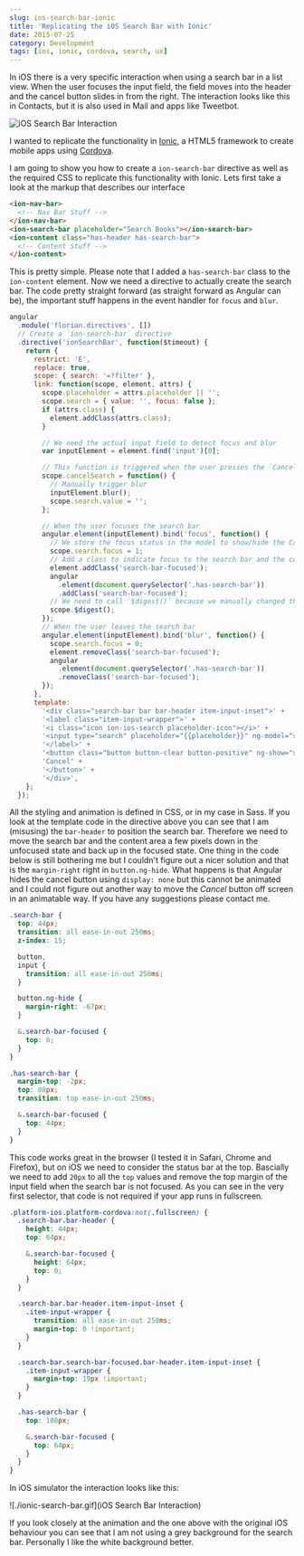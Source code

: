 ```yaml
---
slug: ios-search-bar-ionic
title: 'Replicating the iOS Search Bar with Ionic'
date: 2015-07-25
category: Development
tags: [ios, ionic, cordova, search, ux]
---
```


In iOS there is a very specific interaction when using a search bar in a list view. When the user focuses the input field, the field moves into the header and the cancel button slides in from the right. The interaction looks like this in Contacts, but it is also used in Mail and apps like Tweetbot.

![iOS Search Bar Interaction](./ios-search-bar-ionic)

I wanted to replicate the functionality in [Ionic](http://ionicframework.com), a HTML5 framework to create mobile apps using [Cordova](http://cordova.apache.org).

I am going to show you how to create a `ion-search-bar` directive as well as the required CSS to replicate this functionality with Ionic. Lets first take a look at the markup that describes our interface

```html
<ion-nav-bar>
  <!-- Nav Bar Stuff -->
</ion-nav-bar>
<ion-search-bar placeholder="Search Books"></ion-search-bar>
<ion-content class="has-header has-search-bar">
  <!-- Content Stuff -->
</ion-content>
```

This is pretty simple. Please note that I added a `has-search-bar` class to the `ion-content` element. Now we need a directive to actually create the search bar. The code pretty straight forward (as straight forward as Angular can be), the important stuff happens in the event handler for `focus` and `blur`.

```javascript
angular
  .module('florian.directives', [])
  // Create a `ion-search-bar` directive
  .directive('ionSearchBar', function($timeout) {
    return {
      restrict: 'E',
      replace: true,
      scope: { search: '=?filter' },
      link: function(scope, element, attrs) {
        scope.placeholder = attrs.placeholder || '';
        scope.search = { value: '', focus: false };
        if (attrs.class) {
          element.addClass(attrs.class);
        }

        // We need the actual input field to detect focus and blur
        var inputElement = element.find('input')[0];

        // This function is triggered when the user presses the `Cancel` button
        scope.cancelSearch = function() {
          // Manually trigger blur
          inputElement.blur();
          scope.search.value = '';
        };

        // When the user focuses the search bar
        angular.element(inputElement).bind('focus', function() {
          // We store the focus status in the model to show/hide the Cancel button
          scope.search.focus = 1;
          // Add a class to indicate focus to the search bar and the content area
          element.addClass('search-bar-focused');
          angular
            .element(document.querySelector('.has-search-bar'))
            .addClass('search-bar-focused');
          // We need to call `$digest()` because we manually changed the model
          scope.$digest();
        });
        // When the user leaves the search bar
        angular.element(inputElement).bind('blur', function() {
          scope.search.focus = 0;
          element.removeClass('search-bar-focused');
          angular
            .element(document.querySelector('.has-search-bar'))
            .removeClass('search-bar-focused');
        });
      },
      template:
        '<div class="search-bar bar bar-header item-input-inset">' +
        '<label class="item-input-wrapper">' +
        '<i class="icon ion-ios-search placeholder-icon"></i>' +
        '<input type="search" placeholder="{{placeholder}}" ng-model="search.value">' +
        '</label>' +
        '<button class="button button-clear button-positive" ng-show="search.focus" ng-click="cancelSearch()">' +
        'Cancel' +
        '</button>' +
        '</div>',
    };
  });
```

All the styling and animation is defined in CSS, or in my case in Sass. If you look at the template code in the directive above you can see that I am (misusing) the `bar-header` to position the search bar. Therefore we need to move the search bar and the content area a few pixels down in the unfocused state and back up in the focused state. One thing in the code below is still bothering me but I couldn't figure out a nicer solution and that is the `margin-right` right in `button.ng-hide`. What happens is that Angular hides the cancel button using `display: none` but this cannot be animated and I could not figure out another way to move the _Cancel_ button off screen in an animatable way. If you have any suggestions please contact me.

```css
.search-bar {
  top: 44px;
  transition: all ease-in-out 250ms;
  z-index: 15;

  button,
  input {
    transition: all ease-in-out 250ms;
  }

  button.ng-hide {
    margin-right: -67px;
  }

  &.search-bar-focused {
    top: 0;
  }
}

.has-search-bar {
  margin-top: -2px;
  top: 88px;
  transition: top ease-in-out 250ms;

  &.search-bar-focused {
    top: 44px;
  }
}
```

This code works great in the browser (I tested it in Safari, Chrome and Firefox), but on iOS we need to consider the status bar at the top. Bascially we need to add `20px` to all the `top` values and remove the top margin of the input field when the search bar is not focused. As you can see in the very first selector, that code is not required if your app runs in fullscreen.

```css
.platform-ios.platform-cordova:not(.fullscreen) {
  .search-bar.bar-header {
    height: 44px;
    top: 64px;

    &.search-bar-focused {
      height: 64px;
      top: 0;
    }
  }

  .search-bar.bar-header.item-input-inset {
    .item-input-wrapper {
      transition: all ease-in-out 250ms;
      margin-top: 0 !important;
    }
  }

  .search-bar.search-bar-focused.bar-header.item-input-inset {
    .item-input-wrapper {
      margin-top: 19px !important;
    }
  }

  .has-search-bar {
    top: 108px;

    &.search-bar-focused {
      top: 64px;
    }
  }
}
```

In iOS simulator the interaction looks like this:

![./ionic-search-bar.gif](iOS Search Bar Interaction)

If you look closely at the animation and the one above with the original iOS behaviour you can see that I am not using a grey background for the search bar. Personally I like the white background better.
